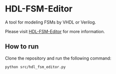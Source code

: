 # HDL-FSM-Editor
A tool for modeling FSMs by VHDL or Verilog.

Please visit [HDL-FSM-Editor](http://www.hdl-fsm-editor.de) for more information.


## How to run

Clone the repository and run the following command:

```
python src/hdl_fsm_editor.py
```

